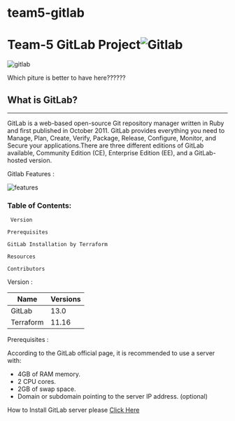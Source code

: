 # team5-gitlab
# Team-5 GitLab Project![Gitlab](https://adambcomer.com/blog/assets/img/post-1-cover.jpeg)

![gitlab](https://i.ytimg.com/vi/MqL6BMOySIQ/maxresdefault.jpg)

Which piture is better to have here??????

## What is GitLab?
---

GitLab is a web-based open-source Git repository manager  written in Ruby and first published in October 2011. GitLab provides everything you need to Manage, Plan, Create, Verify, Package, Release, Configure, Monitor, and Secure your applications.There are three different editions of GitLab available, Community Edition (CE), Enterprise Edition (EE), and a GitLab-hosted version. 
 
 Gitlab Features :
 
![features](https://pbs.twimg.com/media/EGbEN8DXoAAeWy9?format=jpg&name=large)
 
 



### Table of Contents:
` Version`

`Prerequisites`

`GitLab Installation by Terraform `

`Resources`

`Contributors`

Version :

|Name                 |Versions|
---------------------|------------
|GitLab              |    13.0|
|Terraform           |      11.16|


Prerequisites :

According to the GitLab official page, it is recommended to use a server with:

- 4GB of RAM memory.
- 2 CPU cores.
- 2GB of swap space.
- Domain or subdomain pointing to the server IP address. (optional)

 How to Install GitLab server please [Click Here](https://github.com/solongocyber/team5-gitlab/blob/master/GitLab%20Installation%20on%20CentOS%207.md)